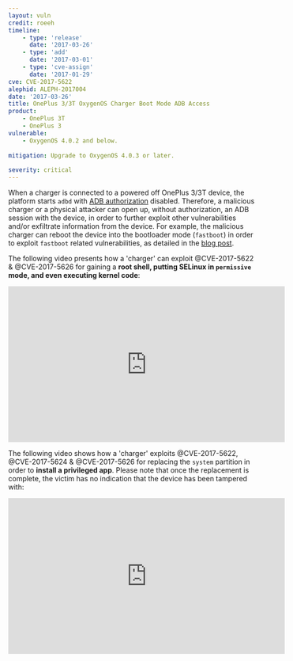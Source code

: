 ```yaml
---
layout: vuln
credit: roeeh
timeline:
    - type: 'release'
      date: '2017-03-26'
    - type: 'add'
      date: '2017-03-01'
    - type: 'cve-assign'
      date: '2017-01-29'
cve: CVE-2017-5622
alephid: ALEPH-2017004     
date: '2017-03-26'
title: OnePlus 3/3T OxygenOS Charger Boot Mode ADB Access
product:
    - OnePlus 3T
    - OnePlus 3
vulnerable: 
    - OxygenOS 4.0.2 and below.
    
mitigation: Upgrade to OxygenOS 4.0.3 or later.
      
severity: critical
---
```

When a charger is connected to a powered off OnePlus 3/3T device, the platform starts `adbd` with [ADB authorization](https://android.googlesource.com/platform/system/core/+/master/adb/protocol.txt) disabled. Therefore, a malicious charger or a physical attacker can open up, without authorization, an ADB session with the device, in order to further exploit other vulnerabilities and/or exfiltrate information from the device. For example, the malicious charger can reboot the device into the bootloader mode (`fastboot`) in order to exploit `fastboot` related vulnerabilities, as detailed in the [blog post](/2017/03/26/oneplus3t-adb-charger/).

The following video presents how a 'charger' can exploit @CVE-2017-5622 & @CVE-2017-5626 for gaining a **root shell, putting SELinux in `permissive` mode, and even executing kernel code**:
<div class="movie"><iframe width="560" height="315" src="https://www.youtube.com/embed/tDRPWvYJYfU?rel=0?ecver=1" frameborder="0" allowfullscreen></iframe></div>

The following video shows how a 'charger' exploits @CVE-2017-5622, @CVE-2017-5624 & @CVE-2017-5626 for replacing the `system` partition in order to **install a privileged app**. Please note that once the replacement is complete, the victim has no indication that the device has been tampered with:
<div class="movie"><iframe width="560" height="315" src="https://www.youtube.com/embed/ZqCzPua0RCA?rel=0?ecver=1" frameborder="0" allowfullscreen></iframe></div>
